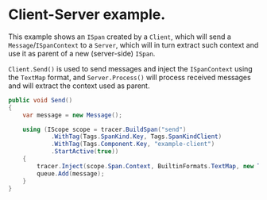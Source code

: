 # Client-Server example.

This example shows an `ISpan` created by a `Client`, which will send a `Message`/`ISpanContext` to a `Server`, which will in turn extract such context and use it as parent of a new (server-side) `ISpan`.

`Client.Send()` is used to send messages and inject the `ISpanContext` using the `TextMap` format, and `Server.Process()` will process received messages and will extract the context used as parent.

```cs
public void Send()
{
    var message = new Message();

    using (IScope scope = tracer.BuildSpan("send")
            .WithTag(Tags.SpanKind.Key, Tags.SpanKindClient)
            .WithTag(Tags.Component.Key, "example-client")
            .StartActive(true))
    {
        tracer.Inject(scope.Span.Context, BuiltinFormats.TextMap, new TextMapInjectAdapter(message));
        queue.Add(message);
    }
}
```
